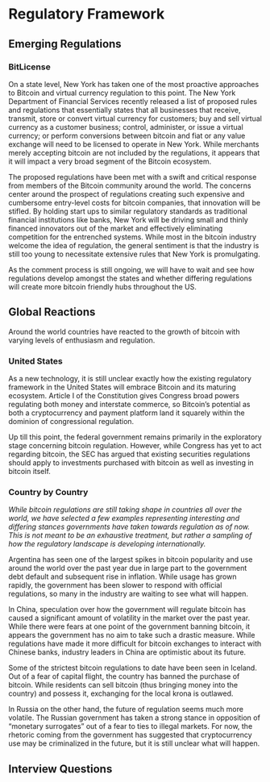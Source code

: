 Regulatory Framework
==============

Emerging Regulations
----------------

### BitLicense ###

On a state level, New York has taken one of the most proactive approaches to Bitcoin and virtual currency regulation to this point.  The New York Department of Financial Services recently released a list of proposed rules and regulations that essentially states that all businesses that receive, transmit, store or convert virtual currency for customers; buy and sell virtual currency as a customer business; control, administer, or issue a virtual currency; or perform conversions between bitcoin and fiat or any value exchange will need to be licensed to operate in New York.  While merchants merely accepting bitcoin are not included by the regulations, it appears that it will impact a very broad segment of the Bitcoin ecosystem.

The proposed regulations have been met with a swift and critical response from members of the Bitcoin community around the world.  The concerns center around the prospect of regulations creating such expensive and cumbersome entry-level costs for bitcoin companies, that innovation will be stifled.  By holding start ups to similar regulatory standards as traditional financial institutions like banks, New York will be driving small and thinly financed innovators out of the market and effectively eliminating competition for the entrenched systems.  While most in the bitcoin industry welcome the idea of regulation, the general sentiment is that the industry is still too young to necessitate extensive rules that New York is promulgating.

As the comment process is still ongoing, we will have to wait and see how regulations develop amongst the states and whether differing regulations will create more bitcoin friendly hubs throughout the US.


Global Reactions
----------------

Around the world countries have reacted to the growth of bitcoin with varying levels of enthusiasm and regulation.

### United States ###

As a new technology, it is still unclear exactly how the existing regulatory framework in the United States will embrace Bitcoin and its maturing ecosystem.  Article I of the Constitution gives Congress broad powers regulating both money and interstate commerce, so Bitcoin’s potential as both a cryptocurrency and payment platform land it squarely within the dominion of congressional regulation.

Up till this point, the federal government remains primarily in the exploratory stage concerning bitcoin regulation.  However, while Congress has yet to act regarding bitcoin, the SEC has argued that existing securities regulations should apply to investments purchased with bitcoin as well as investing in bitcoin itself.

### Country by Country ###

*While bitcoin regulations are still taking shape in countries all over the world, we have selected a few examples representing interesting and differing stances governments have taken towards regulation as of now.  This is not meant to be an exhaustive treatment, but rather a sampling of how the regulatory landscape is developing internationally.*

Argentina has seen one of the largest spikes in bitcoin popularity and use around the world over the past year due in large part to the government debt default and subsequent rise in inflation.  While usage has grown rapidly, the government has been slower to respond with official regulations, so many in the industry are waiting to see what will happen.

In China, speculation over how the government will regulate bitcoin has caused a significant amount of volatility in the market over the past year.  While there were fears at one point of the government banning bitcoin, it appears the government has no aim to take such a drastic measure. While regulations have made it more difficult for bitcoin exchanges to interact with Chinese banks, industry leaders in China are optimistic about its future.

Some of the strictest bitcoin regulations to date have been seen in Iceland.  Out of a fear of capital flight, the country has banned the purchase of bitcoin.  While residents can sell bitcoin (thus bringing money into the country) and possess it, exchanging for the local krona is outlawed.

In Russia on the other hand, the future of regulation seems much more volatile.  The Russian government has taken a strong stance in opposition of “monetary surrogates” out of a fear to ties to illegal markets.  For now, the rhetoric coming from the government has suggested that cryptocurrency use may be criminalized in the future, but it is still unclear what will happen.




Interview Questions
----------------

